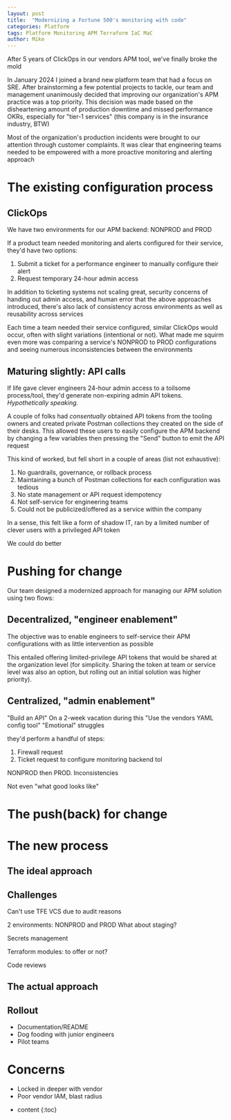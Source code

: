 ```yaml
---
layout: post
title:  "Modernizing a Fortune 500's monitoring with code"
categories: Platform
tags: Platform Monitoring APM Terraform IaC MaC
author: Mike
---
```


After 5 years of ClickOps in our vendors APM tool, we've finally broke the mold

In January 2024 I joined a brand new platform team that had a focus on SRE. After brainstorming a few potential projects to tackle, our team and management unanimously decided that improving our organization's APM practice was a top priority. This decision was made based on the disheartening amount of production downtime and missed performance OKRs, especially for "tier-1 services" (this company is in the insurance industry, BTW)

Most of the organization's production incidents were brought to our attention through customer complaints. It was clear that engineering teams needed to be empowered with a more proactive monitoring and alerting approach

<!-- These operational flaws stemmed primarily from a couple of things -- complex bugs in the code, poor observability standards and practices (the next item on our teams roadmap), and uncommunicated changes with dependencies. But there's a deeper issue: almost each time an incident was identified, it was due to customer complaints -->

# The existing configuration process

## ClickOps

We have two environments for our APM backend: NONPROD and PROD

If a product team needed monitoring and alerts configured for their service, they'd have two options:

1. Submit a ticket for a performance engineer to manually configure their alert
1. Request temporary 24-hour admin access

In addition to ticketing systems not scaling great, security concerns of handing out admin access, and human error that the above approaches introduced, there's also lack of consistency across environments as well as reusability across services

Each time a team needed their service configured, similar ClickOps would occur, often with slight variations (intentional or not). What made me squirm even more was comparing a service's NONPROD to PROD configurations and seeing numerous inconsistencies between the environments

## Maturing slightly: API calls

If life gave clever engineers 24-hour admin access to a toilsome process/tool, they'd generate non-expiring admin API tokens. *Hypothetically speaking.*

A couple of folks had *consentually* obtained API tokens from the tooling owners and created private Postman collections they created on the side of their desks. This allowed these users to easily configure the APM backend by changing a few variables then pressing the "Send" button to emit the API request

This kind of worked, but fell short in a couple of areas (list not exhaustive):

1. No guardrails, governance, or rollback process
1. Maintaining a bunch of Postman collections for each configuration was tedious
1. No state management or API request idempotency
1. Not self-service for engineering teams
1. Could not be publicized/offered as a service within the company

In a sense, this felt like a form of shadow IT, ran by a limited number of clever users with a privileged API token

We could do better

# Pushing for change

Our team designed a modernized approach for managing our APM solution using two flows:

## Decentralized, "engineer enablement"

The objective was to enable engineers to self-service their APM configurations with as little intervention as possible

This entailed offering limited-privilege API tokens that would be shared at the organization level (for simplicity. Sharing the token at team or service level was also an option, but rolling out an initial solution was higher priority). 

## Centralized, "admin enablement"


"Build an API"
  On a 2-week vacation during this
"Use the vendors YAML config tool"
"Emotional" struggles


 they'd perform a handful of steps:

1. Firewall request
1. Ticket request to configure monitoring backend tol 

NONPROD then PROD. Inconsistencies

Not even "what good looks like"

# The push(back) for change

# The new process

## The ideal approach

## Challenges
Can't use TFE VCS due to audit reasons

2 environments: NONPROD and PROD
  What about staging?

Secrets management

Terraform modules: to offer or not?

Code reviews

## The actual approach

## Rollout

- Documentation/README
- Dog fooding with junior engineers
- Pilot teams

# Concerns
- Locked in deeper with vendor
- Poor vendor IAM, blast radius

* content
{:toc}
